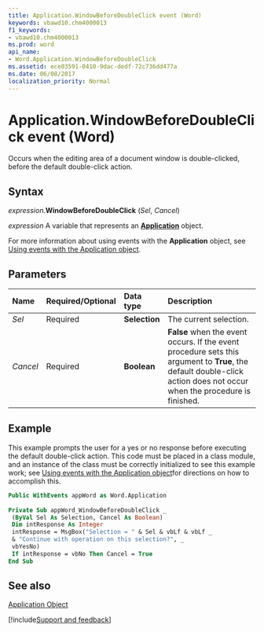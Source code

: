 ```yaml
---
title: Application.WindowBeforeDoubleClick event (Word)
keywords: vbawd10.chm4000013
f1_keywords:
- vbawd10.chm4000013
ms.prod: word
api_name:
- Word.Application.WindowBeforeDoubleClick
ms.assetid: ece03591-0410-9dac-dedf-72c736dd477a
ms.date: 06/08/2017
localization_priority: Normal
---
```



# Application.WindowBeforeDoubleClick event (Word)

Occurs when the editing area of a document window is double-clicked, before the default double-click action.


## Syntax

_expression_.**WindowBeforeDoubleClick** (_Sel_, _Cancel_)

_expression_ A variable that represents an **[Application](Word.Application.md)** object. 

For more information about using events with the **Application** object, see [Using events with the Application object](../word/Concepts/Objects-Properties-Methods/using-events-with-the-application-object-word.md).


## Parameters

|Name|Required/Optional|Data type|Description|
|:-----|:-----|:-----|:-----|
| _Sel_|Required| **Selection**|The current selection.|
| _Cancel_|Required| **Boolean**| **False** when the event occurs. If the event procedure sets this argument to **True**, the default double-click action does not occur when the procedure is finished.|

## Example

This example prompts the user for a yes or no response before executing the default double-click action. This code must be placed in a class module, and an instance of the class must be correctly initialized to see this example work; see [Using events with the Application object](../word/Concepts/Objects-Properties-Methods/using-events-with-the-application-object-word.md)for directions on how to accomplish this.


```vb
Public WithEvents appWord as Word.Application 
 
Private Sub appWord_WindowBeforeDoubleClick _ 
 (ByVal Sel As Selection, Cancel As Boolean) 
 Dim intResponse As Integer 
 intResponse = MsgBox("Selection = " & Sel & vbLf & vbLf _ 
 & "Continue with operation on this selection?", _ 
 vbYesNo) 
 If intResponse = vbNo Then Cancel = True 
End Sub
```


## See also


[Application Object](Word.Application.md)

[!include[Support and feedback](~/includes/feedback-boilerplate.md)]